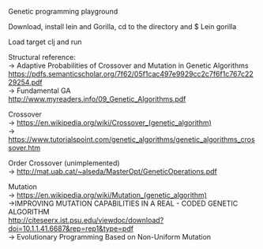 Genetic programming playground

Download, install lein and Gorilla, cd to the directory and $ Lein gorilla 

Load target clj and run

Structural reference:\
-> Adaptive Probabilities of Crossover and Mutation in Genetic Algorithms\
https://pdfs.semanticscholar.org/7f62/05f1cac497e9929cc2c7f6f1c767c2229254.pdf \
-> Fundamental GA\
http://www.myreaders.info/09_Genetic_Algorithms.pdf

Crossover\
-> https://en.wikipedia.org/wiki/Crossover_(genetic_algorithm) \
-> https://www.tutorialspoint.com/genetic_algorithms/genetic_algorithms_crossover.htm

Order Crossover (unimplemented)\
-> http://mat.uab.cat/~alseda/MasterOpt/GeneticOperations.pdf

Mutation\
-> https://en.wikipedia.org/wiki/Mutation_(genetic_algorithm) \
->IMPROVING MUTATION CAPABILITIES IN A REAL - CODED GENETIC ALGORITHM\
 http://citeseerx.ist.psu.edu/viewdoc/download?doi=10.1.1.41.6687&rep=rep1&type=pdf \
-> Evolutionary Programming Based on Non-Uniform Mutation
